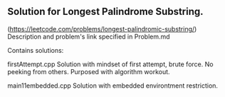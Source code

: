 ## Solution for Longest Palindrome Substring.
(https://leetcode.com/problems/longest-palindromic-substring/)
Description and problem's link specified in Problem.md

Contains solutions:

firstAttempt.cpp
Solution with mindset of first attempt, brute force. No peeking from others.
Purposed with algorithm workout.

main11embedded.cpp
Solution with embedded environtment restriction.
